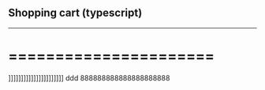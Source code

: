 ## Shopping cart (typescript)
------------------------------
======================
======================
]]]]]]]]]]]]]]]]]]]]]]
ddd
888888888888888888888
